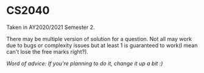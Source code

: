 # CS2040

Taken in AY2020/2021 Semester 2.

There may be multiple version of solution for a question. Not all may work due to bugs or complexity issues but at least 1 is guaranteed to work(I mean can't lose the free marks right?).

*Word of advice: If you're planning to do it, change it up a bit :)*
